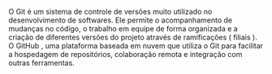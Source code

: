 O Git é um sistema de controle de versões muito utilizado no desenvolvimento de softwares. Ele permite o acompanhamento de mudanças no código, o trabalho em equipe de forma organizada e a criação de diferentes versões do projeto através de ramificações ( filiais ). O GitHub , uma plataforma baseada em nuvem que utiliza o Git para facilitar a hospedagem de repositórios, colaboração remota e integração com outras ferramentas.